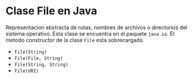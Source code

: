 # Clase File en Java

Representacion abstracta de rutas, nombres de archivos o directorios del sistema operativo. Esta clase se encuentra
en el paquete `java.io`. El metodo constructor de la clase `File` esta sobrecargado.

* `File(String)`
* `File(File, String)`
* `File(String, String)`
* `File(URI)`
